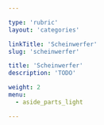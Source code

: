 ```yaml
---

type: 'rubric'
layout: 'categories'

linkTitle: 'Scheinwerfer'
slug: 'scheinwerfer'

title: 'Scheinwerfer'
description: 'TODO'

weight: 2
menu:
  - aside_parts_light  

---
```

